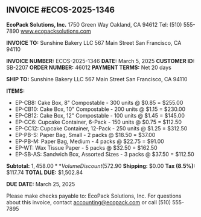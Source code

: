 ## INVOICE #ECOS-2025-1346
**EcoPack Solutions, Inc.**
1750 Green Way
Oakland, CA 94612
Tel: (510) 555-7890
www.ecopacksolutions.com

**INVOICE TO:**
Sunshine Bakery LLC
567 Main Street
San Francisco, CA 94110

**INVOICE NUMBER:** ECOS-2025-1346
**DATE:** March 5, 2025
**CUSTOMER ID:** SB-2207
**ORDER NUMBER:** 46012
**PAYMENT TERMS:** Net 20 days

**SHIP TO:**
Sunshine Bakery LLC
567 Main Street
San Francisco, CA 94110

**ITEMS:**
- EP-CB8: Cake Box, 8" Compostable - 300 units @ $0.85 = $255.00
- EP-CB10: Cake Box, 10" Compostable - 200 units @ $1.15 = $230.00
- EP-CB12: Cake Box, 12" Compostable - 100 units @ $1.45 = $145.00
- EP-CC6: Cupcake Container, 6-Pack - 150 units @ $0.75 = $112.50
- EP-CC12: Cupcake Container, 12-Pack - 250 units @ $1.25 = $312.50
- EP-PB-S: Paper Bag, Small - 2 packs @ $18.50 = $37.00
- EP-PB-M: Paper Bag, Medium - 4 packs @ $22.75 = $91.00
- EP-WT: Wax Tissue Paper - 5 packs @ $32.50 = $162.50
- EP-SB-AS: Sandwich Box, Assorted Sizes - 3 packs @ $37.50 = $112.50

**Subtotal:** $1,458.00
**Volume Discount (5%):** -$72.90
**Shipping:** $0.00
**Tax (8.5%):** $117.74
**TOTAL DUE:** $1,502.84

**DUE DATE:** March 25, 2025

Please make checks payable to: EcoPack Solutions, Inc.
For questions about this invoice, contact accounting@ecopack.com or call (510) 555-7895